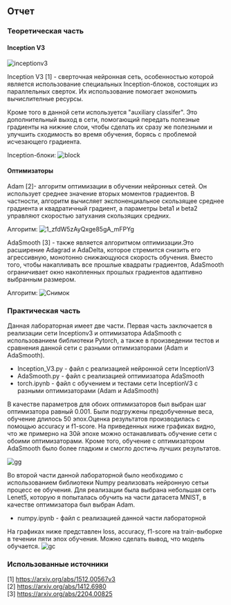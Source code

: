 ## Отчет
### Теоретическая часть
#### Inception V3 
![inceptionv3](https://production-media.paperswithcode.com/methods/inceptionv3onc--oview_vjAbOfw.png)

Inception V3 [1] - сверточная нейронная сеть, особенностью которой является использование специальных Inception-блоков, состоящих из параллельных сверток. Их использование помогает экономить вычислителные ресурсы.

Кроме того в данной сети используется "auxiliary classifer". Это дополнительный выход в сети, помогающий передать полезные градиенты на нижние слои, чтобы сделать их сразу же полезными и улучшить сходимость во время обучения, борясь с проблемой исчезающего градиента.

Inception-блоки:
![block](https://user-images.githubusercontent.com/43996253/209952317-8ca9e728-bc35-4b95-86cd-54fccef0e986.jpg)

#### Оптимизаторы 
Adam [2]-  алгоритм оптимизации в обучении нейронных сетей. Он использует среднее значение вторых моментов градиентов. В частности, алгоритм вычисляет экспоненциальное скользящее среднее градиента и квадратичный градиент, а параметры beta1 и beta2 управляют скоростью затухания скользящих средних. 

Алгоритм:
![1_zfdW5zAyQxge85gA_mFPYg](https://user-images.githubusercontent.com/43996253/209955365-046546b6-47c5-4f20-b36a-38492f060d76.png)

AdaSmooth [3] - также является алгоритмом оптимизации.Это расширение Adagrad и AdaDelta, которое стремится снизить его агрессивную, монотонно снижающуюся скорость обучения. Вместо того, чтобы накапливать все прошлые квадраты градиентов, AdaSmooth ограничивает окно накопленных прошлых градиентов адаптивно выбранным размером.

Алгоритм:
![Снимок](https://user-images.githubusercontent.com/43996253/209955469-2afc7ef9-89b7-4307-b33d-2921c44ea226.PNG)

### Практическая часть
Данная лабораторная имеет две части. Первая часть заключается в реализации сети Inceptionv3 и оптимизатора AdaSmooth с использованием библиотеки Pytorch, а также в произведении тестов и сравнения данной сети с разными оптимизаторами (Adam и AdaSmooth).
- Inception_V3.py - файл с реализацией нейронной сети InceptionV3 
- AdaSmooth.py - файл с реализацией оптимизатора AdaSmooth
- torch.ipynb - файл с обучением и тестами сети InceptionV3 с разными оптимизаторами (Adam и AdaSmooth)

В качестве параметров для обоих оптимизаторов был выбран шаг оптимизатора равный 0.001. Были подгружены предобученные веса, обучение длилось 50 эпох.Оценка результатов производилась с помощью accuracy и f1-score. На приведенных ниже графиках видно, что же примерно на 30й эпохе можно останавливать обучение сети с обоими оптимизаторами. Кроме того, обучение с оптимизатором AdaSmooth было более гладким и смогло достичь лучших результатов.

![gg](https://user-images.githubusercontent.com/43996253/209961364-d9ca8bce-3f43-4684-bdc5-0e440f193f66.png)

Во второй части данной лабораторной было необходимо с использованием библиотеки Numpy реализовать нейронную сетьи процесс ее обучения. Для реализации была выбрана небольшая сеть Lenet5, которую я попыталась обучить на части датасета MNIST, в качестве оптимизатора был выбран Adam.


- numpy.ipynb - файл с реализацией данной части лабораторной

На графиках ниже представлен loss, accuracy, f1-score на train-выборке в течении пяти эпох обучения. Можно сделать вывод, что модель обучается.
![gc](https://user-images.githubusercontent.com/43996253/209982117-063e0b8f-0893-4ed9-bef3-ccb4841899a5.jpg)

### Использованные источники
[1]  https://arxiv.org/abs/1512.00567v3  
[2]  https://arxiv.org/abs/1412.6980  
[3]  https://arxiv.org/abs/2204.00825  
